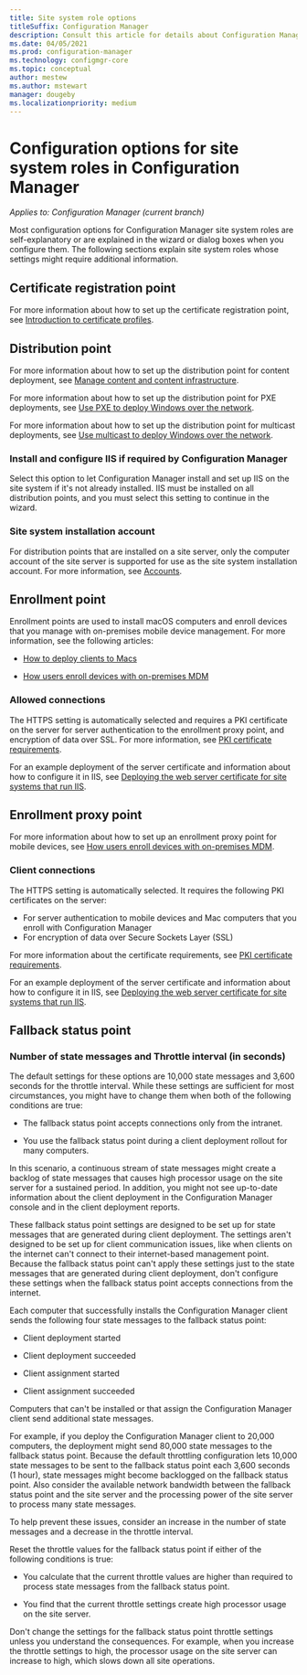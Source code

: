 ```yaml
---
title: Site system role options
titleSuffix: Configuration Manager
description: Consult this article for details about Configuration Manager site system roles that are not necessarily self-explanatory.
ms.date: 04/05/2021
ms.prod: configuration-manager
ms.technology: configmgr-core
ms.topic: conceptual
author: mestew
ms.author: mstewart
manager: dougeby
ms.localizationpriority: medium
---
```


# Configuration options for site system roles in Configuration Manager

*Applies to: Configuration Manager (current branch)*

Most configuration options for Configuration Manager site system roles are self-explanatory or are explained in the wizard or dialog boxes when you configure them. The following sections explain site system roles whose settings might require additional information.  

## <a name="BKMK_CertificateRegistrationPoint"></a> Certificate registration point  

For more information about how to set up the certificate registration point, see [Introduction to certificate profiles](../../../../protect/deploy-use/introduction-to-certificate-profiles.md).  

## <a name="BKMK_Distribution_Point"></a> Distribution point  

For more information about how to set up the distribution point for content deployment, see [Manage content and content infrastructure](manage-content-and-content-infrastructure.md).  

For more information about how to set up the distribution point for PXE deployments, see [Use PXE to deploy Windows over the network](../../../../osd/deploy-use/use-pxe-to-deploy-windows-over-the-network.md).  

For more information about how to set up the distribution point for multicast deployments, see [Use multicast to deploy Windows over the network](../../../../osd/deploy-use/use-multicast-to-deploy-windows-over-the-network.md).  

### Install and configure IIS if required by Configuration Manager

Select this option to let Configuration Manager install and set up IIS on the site system if it's not already installed. IIS must be installed on all distribution points, and you must select this setting to continue in the wizard.  

### Site system installation account

For distribution points that are installed on a site server, only the computer account of the site server is supported for use as the site system installation account. For more information, see [Accounts](../../../plan-design/hierarchy/accounts.md#site-system-installation-account).  


## <a name="BKMK_Enrollment_Point"></a> Enrollment point  

Enrollment points are used to install macOS computers and enroll devices that you manage with on-premises mobile device management. For more information, see the following articles:  

- [How to deploy clients to Macs](../../../clients/deploy/deploy-clients-to-macs.md)  

- [How users enroll devices with on-premises MDM](../../../../mdm/deploy-use/user-enroll-devices-on-premises-mdm.md)  

### Allowed connections

The HTTPS setting is automatically selected and requires a PKI certificate on the server for server authentication to the enrollment proxy point, and encryption of data over SSL. For more information, see [PKI certificate requirements](../../../plan-design/network/pki-certificate-requirements.md).  

For an example deployment of the server certificate and information about how to configure it in IIS, see [Deploying the web server certificate for site systems that run IIS](../../../plan-design/network/example-deployment-of-pki-certificates.md#BKMK_webserver2008_cm2012).  


## <a name="BKMK_Enrollment_Proxy_Point"></a> Enrollment proxy point  

For more information about how to set up an enrollment proxy point for mobile devices, see [How users enroll devices with on-premises MDM](../../../../mdm/deploy-use/user-enroll-devices-on-premises-mdm.md).  

### Client connections

The HTTPS setting is automatically selected. It requires the following PKI certificates on the server:

- For server authentication to mobile devices and Mac computers that you enroll with Configuration Manager
- For encryption of data over Secure Sockets Layer (SSL)

For more information about the certificate requirements, see [PKI certificate requirements](../../../plan-design/network/pki-certificate-requirements.md).  

For an example deployment of the server certificate and information about how to configure it in IIS, see [Deploying the web server certificate for site systems that run IIS](../../../plan-design/network/example-deployment-of-pki-certificates.md#BKMK_webserver2008_cm2012).  


## <a name="BKMK_Fallback_Status_Point"></a> Fallback status point  

### Number of state messages and Throttle interval (in seconds)

The default settings for these options are 10,000 state messages and 3,600 seconds for the throttle interval. While these settings are sufficient for most circumstances, you might have to change them when both of the following conditions are true:  

- The fallback status point accepts connections only from the intranet.  

- You use the fallback status point during a client deployment rollout for many computers.  

In this scenario, a continuous stream of state messages might create a backlog of state messages that causes high processor usage on the site server for a sustained period. In addition, you might not see up-to-date information about the client deployment in the Configuration Manager console and in the client deployment reports.  

These fallback status point settings are designed to be set up for state messages that are generated during client deployment. The settings aren't designed to be set up for client communication issues, like when clients on the internet can't connect to their internet-based management point. Because the fallback status point can't apply these settings just to the state messages that are generated during client deployment, don't configure these settings when the fallback status point accepts connections from the internet.  

Each computer that successfully installs the Configuration Manager client sends the following four state messages to the fallback status point:  

- Client deployment started  

- Client deployment succeeded  

- Client assignment started  

- Client assignment succeeded  

Computers that can't be installed or that assign the Configuration Manager client send additional state messages.  

For example, if you deploy the Configuration Manager client to 20,000 computers, the deployment might send 80,000 state messages to the fallback status point. Because the default throttling configuration lets 10,000 state messages to be sent to the fallback status point each 3,600 seconds (1 hour), state messages might become backlogged on the fallback status point. Also consider the available network bandwidth between the fallback status point and the site server and the processing power of the site server to process many state messages.  

To help prevent these issues, consider an increase in the number of state messages and a decrease in the throttle interval.  

Reset the throttle values for the fallback status point if either of the following conditions is true:  

- You calculate that the current throttle values are higher than required to process state messages from the fallback status point.  

- You find that the current throttle settings create high processor usage on the site server.  

Don't change the settings for the fallback status point throttle settings unless you understand the consequences. For example, when you increase the throttle settings to high, the processor usage on the site server can increase to high, which slows down all site operations.  
